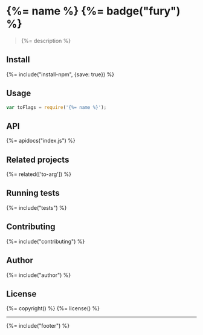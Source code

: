 # {%= name %} {%= badge("fury") %}

> {%= description %}

## Install
{%= include("install-npm", {save: true}) %}

## Usage

```js
var toFlags = require('{%= name %}');
```

## API
{%= apidocs("index.js") %}

## Related projects
{%= related(['to-arg']) %}  

## Running tests
{%= include("tests") %}

## Contributing
{%= include("contributing") %}

## Author
{%= include("author") %}

## License
{%= copyright() %}
{%= license() %}

***

{%= include("footer") %}
